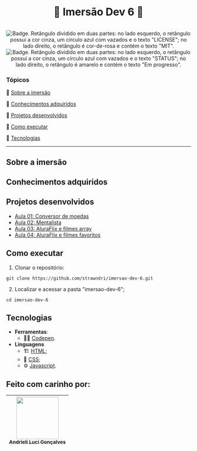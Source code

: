 <h1 align="center"> 🤿 Imersão Dev 6 🤿 </h1>

<p align="center">
  <img src="https://i.imgur.com/Yf5lXbz.png" alt=''/>
</p>

<p align="center">
    <img src='https://img.shields.io/badge/License-MIT-f2a2b7?style=for-the-badge&logo=appveyor' alt='Badge. Retângulo dividido em duas partes: no lado esquerdo, o retângulo possui a cor cinza, um círculo azul com vazados e o texto "LICENSE"; no lado direito, o retângulo é cor-de-rosa e contém o texto "MIT".'>
    <img src='https://img.shields.io/badge/Status-Em progresso-DBD375?style=for-the-badge&logo=appveyor' alt='Badge. Retângulo dividido em duas partes: no lado esquerdo, o retângulo possui a cor cinza, um círculo azul com vazados e o texto "STATUS"; no lado direito, o retângulo é amarelo e contém o texto "Em progresso".'>
</p>

### Tópicos 

:small_blue_diamond: [Sobre a imersão](#sobre-a-imersão)

:small_blue_diamond: [Conhecimentos adquiridos](#conhecimentos-adquiridos)

:small_blue_diamond: [Projetos desenvolvidos](#projetos-desenvolvidos)

:small_blue_diamond: [Como executar](#como-executar)

:small_blue_diamond: [Tecnologias](#tecnologias)

---
## Sobre a imersão 


## Conhecimentos adquiridos


## Projetos desenvolvidos
- [Aula 01: Conversor de moedas](https://github.com/strawndri/imersao-dev-6/tree/aula-1)
- [Aula 02: Mentalista](https://github.com/strawndri/imersao-dev-6/tree/aula-2)
- [Aula 03: AluraFlix e filmes array](https://github.com/strawndri/imersao-dev-6/tree/aula-3)
- [Aula 04: AluraFlix e filmes favoritos](https://github.com/strawndri/imersao-dev-6/tree/aula-4)

## Como executar

1. Clonar o repositório:
```
git clone https://github.com/strawndri/imersao-dev-6.git
```

2. Localizar e acessar a pasta "imersao-dev-6";
```
cd imersao-dev-6
```

## Tecnologias
- **Ferramentas**:
  - 👩‍💻 [Codepen](https://codepen.io/).
- **Linguagens**
  - 🏗️ [HTML](https://www.w3schools.com/html/default.asp);
  - 💅 [CSS](https://www.w3schools.com/css/default.asp);
  - ⚙️ [Javascript](https://developer.mozilla.org/en-US/docs/Web/JavaScript).

## Feito com carinho por:

| [<img src="https://avatars.githubusercontent.com/u/62841828?v=4" width=115><br><sub>Andrieli Luci Gonçalves</sub>](https://github.com/strawndri) |
| :---: |
